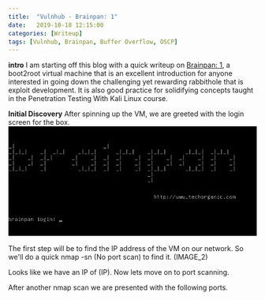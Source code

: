 ```yaml
---
title:  "Vulnhub - Brainpan: 1"
date:   2019-10-18 12:15:00
categories: [Writeup]
tags: [Vulnhub, Brainpan, Buffer Overflow, OSCP]
---
```


**intro**
I am starting off this blog with a quick writeup on [Brainpan: 1][brainpan-link], a boot2root virtual machine that is an excellent introduction for anyone interested
in going down the challenging yet rewarding rabbithole that is exploit development.
It is also good practice for solidifying concepts taught in the Penetration Testing With Kali Linux course.

**Initial Discovery**
After spinning up the VM, we are greeted with the login screen for the box.
![](/images/brainpan1-1.jpg)

The first step will be to find the IP address of the VM on our network. So we'll do a quick nmap -sn (No port scan) to find it.
(IMAGE_2)

Looks like we have an IP of (IP). Now lets move on to port scanning.

After another nmap scan we are presented with the following ports.

[brainpan-link]: https://www.vulnhub.com/entry/brainpan-1,51/